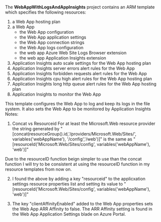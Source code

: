 
The **WebAppWithLogsAndAppInsights** project contains an ARM template which specifies the following resources:

1.  a Web App hosting plan
2.  a Web App
    * the Web App configuration
    * the Web App application settings
    * the Web App connection strings
    * the Web App logs configuration
    * the web app Azure Web Site Logs Browser extension
    * the web app Application Insights extension
3. Application Insights auto scale settings for the Web App hosting plan
4. Application Insights server errors alert rules for the Web App 
5. Application Insights forbidden requests alert rules for the Web App 
6. Application Insights cpu high alert rules for the Web App hosting plan
7. Application Insights long http queue alert rules for the Web App hosting plan
8. Application Insights to monitor the Web App

This template configures the Web App to log and keep its logs in the file system. It also sets the Web App to be monitored by Application Insights
Notes:

1. Concat vs Resourceid
For at least the Microsoft.Web resource provider the string generated by
    "[concat(resourceGroup().id,'/providers/Microsoft.Web/Sites/', variables('webAppName'), '/config','/web')]"
is the same as
    "[resourceId('Microsoft.Web/Sites/config', variables('webAppName'), 'web')]"

Due to the resourceID function beign simpler to use than the concat function I will try to be consistent at using the resourceID 
function in my resource templates from now on.

2. I found the above by adding a key "resourceid" to the applicxation settings resource properties list and setting its value to 
"[resourceId('Microsoft.Web/Sites/config', variables('webAppName'), 'web')]"

3. The key "clientAffinityEnabled" added to the Web App properties sets the Web App ARR Affinity to false. The ARR Affinity setting is found in the 
Web App Application Settings blade on Azure Portal.
